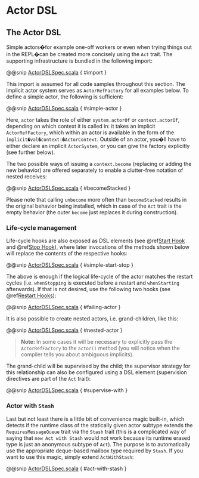 <a id="actordsl-scala"></a>
# Actor DSL

## The Actor DSL

Simple actors�for example one-off workers or even when trying things out in the
REPL�can be created more concisely using the `Act` trait. The supporting
infrastructure is bundled in the following import:

@@snip [ActorDSLSpec.scala](../../../../../akka-actor-tests/src/test/scala/akka/actor/ActorDSLSpec.scala) { #import }

This import is assumed for all code samples throughout this section. The
implicit actor system serves as `ActorRefFactory` for all examples
below. To define a simple actor, the following is sufficient:

@@snip [ActorDSLSpec.scala](../../../../../akka-actor-tests/src/test/scala/akka/actor/ActorDSLSpec.scala) { #simple-actor }

Here, `actor` takes the role of either `system.actorOf` or
`context.actorOf`, depending on which context it is called in: it takes an
implicit `ActorRefFactory`, which within an actor is available in the
form of the `implicit�val�context:�ActorContext`. Outside of an actor, you�ll
have to either declare an implicit `ActorSystem`, or you can give the
factory explicitly (see further below).

The two possible ways of issuing a `context.become` (replacing or adding the
new behavior) are offered separately to enable a clutter-free notation of
nested receives:

@@snip [ActorDSLSpec.scala](../../../../../akka-actor-tests/src/test/scala/akka/actor/ActorDSLSpec.scala) { #becomeStacked }

Please note that calling `unbecome` more often than `becomeStacked` results
in the original behavior being installed, which in case of the `Act`
trait is the empty behavior (the outer `become` just replaces it during
construction).

### Life-cycle management

Life-cycle hooks are also exposed as DSL elements (see @ref[Start Hook](actors.md#start-hook-scala) and @ref[Stop Hook](actors.md#stop-hook-scala)), where later invocations of the methods shown below will replace the contents of the respective hooks:

@@snip [ActorDSLSpec.scala](../../../../../akka-actor-tests/src/test/scala/akka/actor/ActorDSLSpec.scala) { #simple-start-stop }

The above is enough if the logical life-cycle of the actor matches the restart
cycles (i.e. `whenStopping` is executed before a restart and `whenStarting`
afterwards). If that is not desired, use the following two hooks (see @ref[Restart Hooks](actors.md#restart-hook-scala)):

@@snip [ActorDSLSpec.scala](../../../../../akka-actor-tests/src/test/scala/akka/actor/ActorDSLSpec.scala) { #failing-actor }

It is also possible to create nested actors, i.e. grand-children, like this:

@@snip [ActorDSLSpec.scala](../../../../../akka-actor-tests/src/test/scala/akka/actor/ActorDSLSpec.scala) { #nested-actor }

> **Note:**
In some cases it will be necessary to explicitly pass the
`ActorRefFactory` to the `actor()` method (you will notice when
the compiler tells you about ambiguous implicits).

The grand-child will be supervised by the child; the supervisor strategy for
this relationship can also be configured using a DSL element (supervision
directives are part of the `Act` trait):

@@snip [ActorDSLSpec.scala](../../../../../akka-actor-tests/src/test/scala/akka/actor/ActorDSLSpec.scala) { #supervise-with }

### Actor with `Stash`

Last but not least there is a little bit of convenience magic built-in, which
detects if the runtime class of the statically given actor subtype extends the
`RequiresMessageQueue` trait via the `Stash` trait (this is a
complicated way of saying that `new Act with Stash` would not work because its
runtime erased type is just an anonymous subtype of `Act`). The purpose is to
automatically use the appropriate deque-based mailbox type required by `Stash`.
If you want to use this magic, simply extend `ActWithStash`:

@@snip [ActorDSLSpec.scala](../../../../../akka-actor-tests/src/test/scala/akka/actor/ActorDSLSpec.scala) { #act-with-stash }